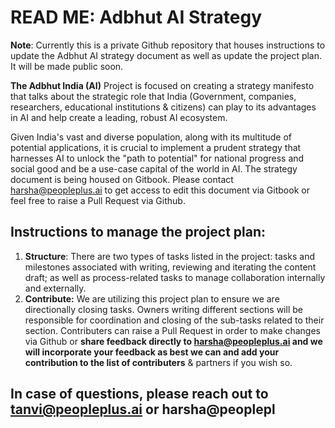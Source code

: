 # READ ME: Adbhut AI Strategy

**Note**: Currently this is a private Github repository that houses instructions to update the Adbhut AI strategy document as well as update the project plan. It will be made public soon.



**The Adbhut India (AI)** Project is focused on creating a strategy manifesto that talks about the strategic role that India (Government, companies, researchers, educational institutions & citizens) can play to its advantages in AI and help create a leading, robust AI ecosystem.&#x20;



Given India's vast and diverse population, along with its multitude of potential applications, it is crucial to implement a prudent strategy that harnesses AI to unlock the "path to potential" for national progress and social good and be a use-case capital of the world in AI. The strategy document is being housed on Gitbook. Please contact harsha@peopleplus.ai to get access to edit this document via Gitbook or feel free to raise a Pull Request via Github.



## Instructions to manage the project plan:

1. **Structure**: There are two types of tasks listed in the project: tasks and milestones associated with writing, reviewing and iterating the content draft; as well as process-related tasks to manage collaboration internally and externally.
2. **Contribute:** We are utilizing this project plan to ensure we are directionally closing tasks. Owners writing different sections will be responsible for coordination and closing of the sub-tasks related to their section. Contributers can raise a Pull Request in order to make changes via Github or **share feedback directly to harsha@peopleplus.ai and we will incorporate your feedback as best we can and add your contribution to the list of contributers** & partners if you wish so.



## In case of questions, please reach out to tanvi@peopleplus.ai or harsha@peoplepl
